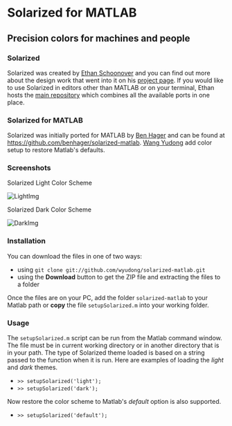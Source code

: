 # Solarized for MATLAB

## Precision colors for machines and people

### Solarized

Solarized was created by [Ethan Schoonover][ES] and you can find out more
about the design work that went into it on his [project page][ES-solarized]. If
you would like to use Solarized in editors other than MATLAB or on your terminal,
Ethan hosts the [main repository][SolarizedRepo] which combines all the available
ports in one place.

### Solarized for MATLAB

Solarized was initially ported for MATLAB by [Ben Hager][BH] and can be
found at <https://github.com/benhager/solarized-matlab>. [Wang Yudong][wyudong] add
color setup to restore Matlab's defaults.

### Screenshots

Solarized Light Color Scheme

![LightImg](https://github.com/wyudong/solarized-matlab/blob/master/screenshots/light-theme.png)

Solarized Dark Color Scheme

![DarkImg](https://github.com/wyudong/solarized-matlab/blob/master/screenshots/dark-theme.png)

### Installation

You can download the files in one of two ways:

* using `git clone git://github.com/wyudong/solarized-matlab.git`
* using the **Download** button to get the ZIP file and extracting the files to
  a folder

Once the files are on your PC, add the folder `solarized-matlab` to your Matlab 
path or **copy** the file `setupSolarized.m` into your working folder.

### Usage

The `setupSolarized.m` script can be run from the Matlab command window. The file
must be in current working directory or in another directory that is in your path.
The type of Solarized theme loaded is based on a string passed to the function
when it is run. Here are examples of loading the *light* and *dark* themes.

* `>> setupSolarized('light');`
* `>> setupSolarized('dark');`

Now restore the color scheme to Matlab's *default* option is also supported. 

* `>> setupSolarized('default');`


[ES]: http://ethanschoonover.com
[ES-Solarized]: http://ethanschoonover.com/solarized
[SolarizedRepo]: https://github.com/altercation/solarized
[BH]: http://benhager.com
[wyudong]: http://wyudong.com
